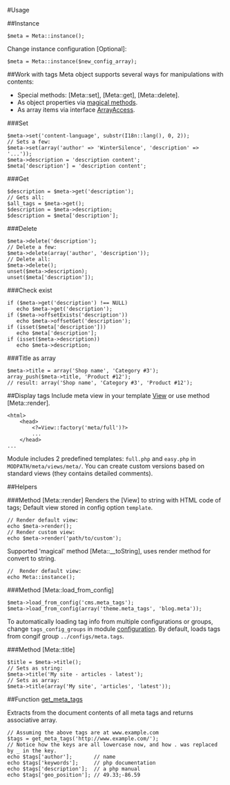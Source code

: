 #Usage

##Instance
~~~
$meta = Meta::instance();
~~~
Change instance configuration [Optional]:
~~~
$meta = Meta::instance($new_config_array);
~~~

##Work with tags
Meta object supports several ways for manipulations with contents:
- Special methods: [Meta::set], [Meta::get], [Meta::delete].
- As object properties via [magical methods](http://php.net/manual/language.oop5.overloading.php).
- As array items via interface [ArrayAccess](http://php.net/manual/class.arrayaccess.php).

###Set

~~~
$meta->set('content-language', substr(I18n::lang(), 0, 2));
// Sets a few:
$meta->set(array('author' => 'WinterSilence', 'description' => '...'));
$meta->description = 'description content';
$meta['description'] = 'description content';
~~~

###Get
~~~
$description = $meta->get('description');
// Gets all:
$all_tags = $meta->get();
$description = $meta->description;
$description = $meta['description'];
~~~

###Delete
~~~
$meta->delete('description');
// Delete a few:
$meta->delete(array('author', 'description'));
// Delete all:
$meta->delete();
unset($meta->description);
unset($meta['description']);
~~~

###Check exist
~~~
if ($meta->get('description') !== NULL)
   echo $meta->get('description');
if ($meta->offsetExists('description'))
   echo $meta->offsetGet('description');
if (isset($meta['description'])) 
   echo $meta['description'];
if (isset($meta->description)) 
   echo $meta->description;
~~~

###Title as array
~~~
$meta->title = array('Shop name', 'Category #3');
array_push($meta->title, 'Product #12');
// result: array('Shop name', 'Category #3', 'Product #12');
~~~

##Display tags
Include meta view in your template [View](../kohana/mvc/views) or use method [Meta::render].
~~~
<html>
	<head>
		<?=View::factory('meta/full')?>
		...
	</head>
...
~~~
Module includes 2 predefined templates: `full.php` and `easy.php` in `MODPATH/meta/views/meta/`.
You can create custom versions based on standard views (they contains detailed comments).

##Helpers

###Method [Meta::render]
Renders the [View] to string with HTML code of tags;
Default view stored in config option `template`.
~~~
// Render default view:
echo $meta->render();
// Render custom view:
echo $meta->render('path/to/custom');
~~~
Supported 'magical' method [Meta::__toString], uses render method for convert to string.
~~~
//  Render default view:
echo Meta::instance();
~~~

###Method [Meta::load_from_config]
~~~
$meta->load_from_config('cms.meta_tags');
$meta->load_from_config(array('theme.meta_tags', 'blog.meta'));
~~~
To automatically loading tag info from multiple configurations or groups, 
change `tags_config_groups` in module [configuration](config). 
By default, loads tags from congif group `../configs/meta.tags`.

###Method [Meta::title]
~~~
$title = $meta->title();
// Sets as string:
$meta->title('My site - articles - latest'); 
// Sets as array:
$meta->title(array('My site', 'articles', 'latest')); 
~~~

##Function [get_meta_tags](http://php.net/manual/function.get-meta-tags.php)

Extracts from the document contents of all meta tags and returns associative array.
~~~
// Assuming the above tags are at www.example.com
$tags = get_meta_tags('http://www.example.com/');
// Notice how the keys are all lowercase now, and how . was replaced by _ in the key.
echo $tags['author'];       // name
echo $tags['keywords'];     // php documentation
echo $tags['description'];  // a php manual
echo $tags['geo_position']; // 49.33;-86.59
~~~
